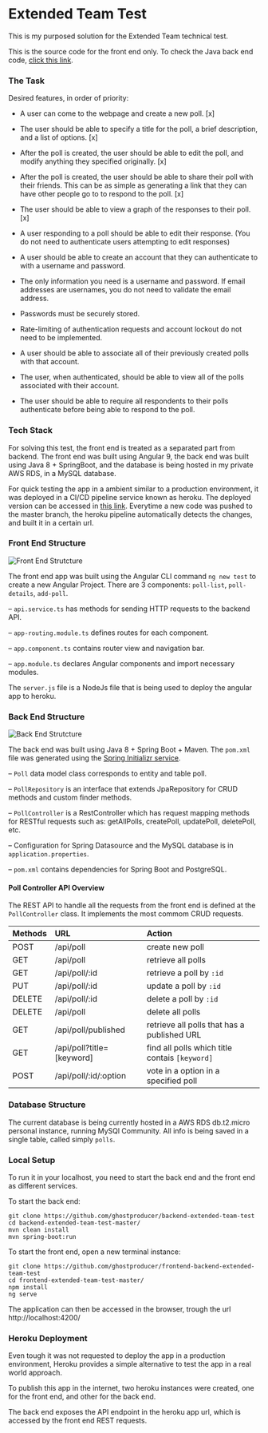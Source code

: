 # Extended Team Test

This is my purposed solution for the Extended Team technical test. 

This is the source code for the front end only. To check the Java back end code, [click this link](https://github.com/ghostproducer/backend-extended-team-test).

### The Task

Desired features, in order of priority:

- A user can come to the webpage and create a new poll. [x]

- The user should be able to specify a title for the poll, a brief description, and a list of options. [x]

- After the poll is created, the user should be able to edit the poll, and modify anything they specified originally. [x]

- After the poll is created, the user should be able to share their poll with their friends. This can be as simple as generating a link that they can have other people go to to respond to the poll. [x]

- The user should be able to view a graph of the responses to their poll. [x]

- A user responding to a poll should be able to edit their response. (You do not need to authenticate users attempting to edit responses)

- A user should be able to create an account that they can authenticate to with a username and password.

- The only information you need is a username and password. If email addresses are usernames, you do not need to validate the email address.

- Passwords must be securely stored.

- Rate-limiting of authentication requests and account lockout do not need to be implemented.

- A user should be able to associate all of their previously created polls with that account.

- The user, when authenticated, should be able to view all of the polls associated with their account.

- The user should be able to require all respondents to their polls authenticate before being able to respond to the poll.

### Tech Stack

For solving this test, the front end is treated as a separated part from backend. The front end was built using Angular 9, the back end was built using Java 8 + SpringBoot, and the database is being hosted in my private AWS RDS, in a MySQL database.

For quick testing the app in a ambient similar to a production environment, it was deployed in a CI/CD pipeline service known as heroku. The deployed version can be accessed in [this link](https://frontend-extended-team-test.herokuapp.com/). Everytime a new code was pushed to the master branch, the heroku pipeline automatically detects the changes, and built it in a certain url.

### Front End Structure

![Front End Strutcture](images/front-end-structure.png)

The front end app was built using the Angular CLI command `ng new test` to create a new Angular Project.
There are 3 components: `poll-list`, `poll-details`, `add-poll`.

– `api.service.ts` has methods for sending HTTP requests to the backend API.

– `app-routing.module.ts` defines routes for each component.

– `app.component.ts` contains router view and navigation bar.

– `app.module.ts` declares Angular components and import necessary modules.

The `server.js` file is a NodeJs file that is being used to deploy the angular app to heroku.

### Back End Structure

![Back End Strutcture](images/back-end-structure.png)

The back end was built using Java 8 + Spring Boot + Maven. The `pom.xml` file was generated using the [Spring Initializr service](https://start.spring.io/).

– `Poll` data model class corresponds to entity and table poll.

– `PollRepository` is an interface that extends JpaRepository for CRUD methods and custom finder methods.

– `PollController` is a RestController which has request mapping methods for RESTful requests such as: getAllPolls, createPoll, updatePoll, deletePoll, etc.

– Configuration for Spring Datasource and the MySQL database is in `application.properties`.

– `pom.xml` contains dependencies for Spring Boot and PostgreSQL.

#### Poll Controller API Overview

The REST API to handle all the requests from the front end is defined at the `PollController` class. It implements the most commom CRUD requests.

|   Methods    |  URL                           | Action                                        |
| :---         | :---                           | :---                                          |
| POST         | /api/poll                      | create new poll                               |
| GET          | /api/poll                      | retrieve all polls                            |
| GET          | /api/poll/:id                  | retrieve a poll by `:id`                      |
| PUT          | /api/poll/:id                  | update a poll by `:id`                        |
| DELETE       | /api/poll/:id                  | delete a poll by `:id`                        |
| DELETE       | /api/poll                      | delete all polls                              |
| GET          | /api/poll/published            | retrieve all polls that has a published URL   |
| GET          | /api/poll?title=[keyword]      | find all polls which title contais `[keyword]`|                    |
| POST         | /api/poll/:id/:option          | vote in a option in a specified poll

### Database Structure

The current database is being currently hosted in a AWS RDS db.t2.micro personal instance, running MySQl Community.
All info is being saved in a single table, called simply `polls`.

### Local Setup

To run it in your localhost, you need to start the back end and the front end as different services.

To start the back end:  

```
git clone https://github.com/ghostproducer/backend-extended-team-test
cd backend-extended-team-test-master/
mvn clean install
mvn spring-boot:run
```

To start the front end, open a new terminal instance: 
```
git clone https://github.com/ghostproducer/frontend-backend-extended-team-test
cd frontend-extended-team-test-master/
npm install
ng serve
```

The application can then be accessed in the browser, trough the url http://localhost:4200/

### Heroku Deployment

Even tough it was not requested to deploy the app in a production environment, Heroku provides a simple alternative to test the app in a real world approach.

To publish this app in the internet, two heroku instances were created, one for the front end, and other for the back end.

The back end exposes the API endpoint in the heroku app url, which is accessed by the front end REST requests.
